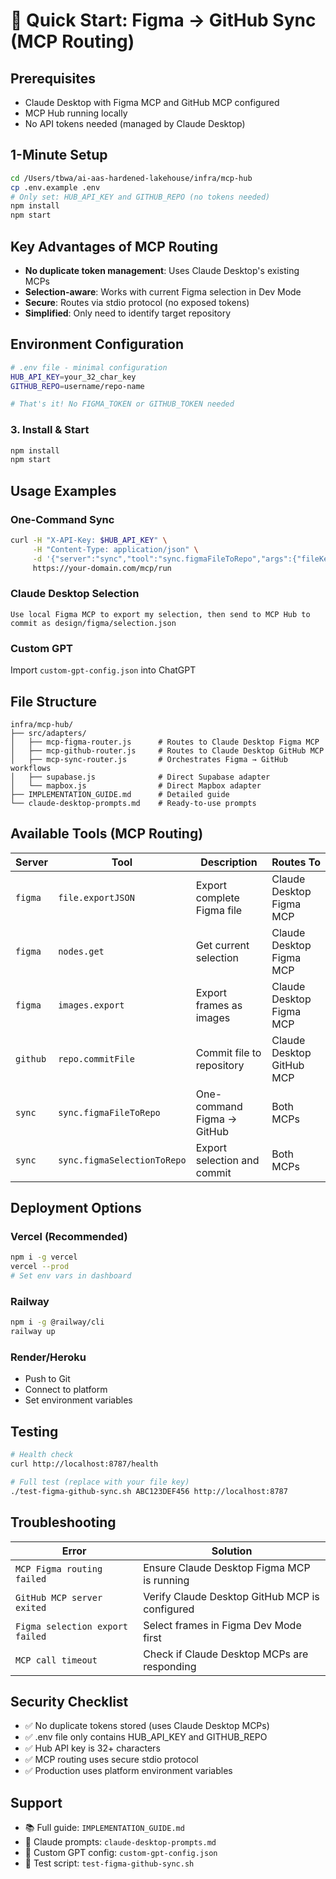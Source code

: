 # 🚀 Quick Start: Figma → GitHub Sync (MCP Routing)

## Prerequisites
- Claude Desktop with Figma MCP and GitHub MCP configured
- MCP Hub running locally
- No API tokens needed (managed by Claude Desktop)

## 1-Minute Setup

```bash
cd /Users/tbwa/ai-aas-hardened-lakehouse/infra/mcp-hub
cp .env.example .env
# Only set: HUB_API_KEY and GITHUB_REPO (no tokens needed)
npm install
npm start
```

## Key Advantages of MCP Routing

- **No duplicate token management**: Uses Claude Desktop's existing MCPs
- **Selection-aware**: Works with current Figma selection in Dev Mode
- **Secure**: Routes via stdio protocol (no exposed tokens)
- **Simplified**: Only need to identify target repository

## Environment Configuration

```bash
# .env file - minimal configuration
HUB_API_KEY=your_32_char_key
GITHUB_REPO=username/repo-name

# That's it! No FIGMA_TOKEN or GITHUB_TOKEN needed
```

### 3. Install & Start
```bash
npm install
npm start
```

## Usage Examples

### One-Command Sync
```bash
curl -H "X-API-Key: $HUB_API_KEY" \
     -H "Content-Type: application/json" \
     -d '{"server":"sync","tool":"sync.figmaFileToRepo","args":{"fileKey":"YOUR_FILE_KEY"}}' \
     https://your-domain.com/mcp/run
```

### Claude Desktop Selection
```
Use local Figma MCP to export my selection, then send to MCP Hub to commit as design/figma/selection.json
```

### Custom GPT
Import `custom-gpt-config.json` into ChatGPT

## File Structure
```
infra/mcp-hub/
├── src/adapters/
│   ├── mcp-figma-router.js      # Routes to Claude Desktop Figma MCP
│   ├── mcp-github-router.js     # Routes to Claude Desktop GitHub MCP  
│   ├── mcp-sync-router.js       # Orchestrates Figma → GitHub workflows
│   ├── supabase.js              # Direct Supabase adapter
│   └── mapbox.js                # Direct Mapbox adapter
├── IMPLEMENTATION_GUIDE.md      # Detailed guide
└── claude-desktop-prompts.md    # Ready-to-use prompts
```

## Available Tools (MCP Routing)

| Server | Tool | Description | Routes To |
|--------|------|-------------|-----------|
| `figma` | `file.exportJSON` | Export complete Figma file | Claude Desktop Figma MCP |
| `figma` | `nodes.get` | Get current selection | Claude Desktop Figma MCP |
| `figma` | `images.export` | Export frames as images | Claude Desktop Figma MCP |
| `github` | `repo.commitFile` | Commit file to repository | Claude Desktop GitHub MCP |
| `sync` | `sync.figmaFileToRepo` | One-command Figma → GitHub | Both MCPs |
| `sync` | `sync.figmaSelectionToRepo` | Export selection and commit | Both MCPs |

## Deployment Options

### Vercel (Recommended)
```bash
npm i -g vercel
vercel --prod
# Set env vars in dashboard
```

### Railway
```bash
npm i -g @railway/cli
railway up
```

### Render/Heroku
- Push to Git
- Connect to platform
- Set environment variables

## Testing

```bash
# Health check
curl http://localhost:8787/health

# Full test (replace with your file key)
./test-figma-github-sync.sh ABC123DEF456 http://localhost:8787
```

## Troubleshooting

| Error | Solution |
|-------|----------|
| `MCP Figma routing failed` | Ensure Claude Desktop Figma MCP is running |
| `GitHub MCP server exited` | Verify Claude Desktop GitHub MCP is configured |
| `Figma selection export failed` | Select frames in Figma Dev Mode first |
| `MCP call timeout` | Check if Claude Desktop MCPs are responding |

## Security Checklist

- ✅ No duplicate tokens stored (uses Claude Desktop MCPs)
- ✅ .env file only contains HUB_API_KEY and GITHUB_REPO  
- ✅ Hub API key is 32+ characters
- ✅ MCP routing uses secure stdio protocol
- ✅ Production uses platform environment variables

## Support

- 📚 Full guide: `IMPLEMENTATION_GUIDE.md`
- 🤖 Claude prompts: `claude-desktop-prompts.md`
- 🔧 Custom GPT config: `custom-gpt-config.json`
- 🧪 Test script: `test-figma-github-sync.sh`